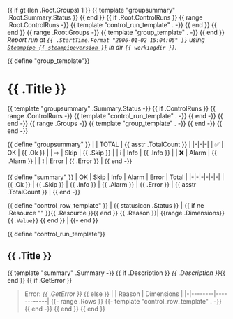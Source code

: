 {{ if gt (len .Root.Groups) 1 }}
{{ template "groupsummary" .Root.Summary.Status }}
{{ end }}
{{ if .Root.ControlRuns }}
{{ range .Root.ControlRuns -}}
{{ template "control_run_template" . -}}
{{ end }}
{{ end }}
{{ range .Root.Groups -}}
{{ template "group_template" . -}}
{{ end }}
_Report run at `{{ .StartTime.Format "2006-01-02 15:04:05" }}` using [`Steampipe {{ steampipeversion }}`](https://steampipe.io) in dir `{{ workingdir }}`._

{{ define "group_template"}}
# {{ .Title }}
{{ template "groupsummary" .Summary.Status -}}
{{ if .ControlRuns }}
{{ range .ControlRuns -}}
{{ template "control_run_template" . -}}
{{ end -}}
{{ end -}}
{{ range .Groups -}}
{{ template "group_template" . -}}
{{ end -}}
{{ end -}}

{{ define "groupsummary" }}
| | TOTAL | {{ asstr .TotalCount }} |
|-|-|-|
| ✅ | OK | {{ .Ok }} |
| ⇨ | Skip | {{ .Skip }} |
| ℹ | Info | {{ .Info }} |
| ❌ | Alarm | {{ .Alarm }} |
| ❗ | Error | {{ .Error }} |
{{ end -}}

{{ define "summary" }}
| OK | Skip | Info | Alarm | Error | Total |
|-|-|-|-|-|-|
| {{ .Ok }} | {{ .Skip }} | {{ .Info }} | {{ .Alarm }} | {{ .Error }} | {{ asstr .TotalCount }} |
{{ end -}}

{{ define "control_row_template" }}
| {{ statusicon .Status }} | {{ if ne .Resource "<nil>" }}{{ .Resource }}{{ end }} {{ .Reason }}| {{range .Dimensions}}`{{.Value}}` {{ end }} |
{{- end }}

{{ define "control_run_template"}}
## {{ .Title }}
{{ template "summary" .Summary -}}
{{ if .Description }} 
*{{ .Description }}*{{ end }}
{{ if .GetError }}
> Error: _{{ .GetError }}_
{{ else }}
| | Reason | Dimensions |
|-|--------|------------|
{{- range .Rows }}
{{- template "control_row_template" . -}}
{{ end -}}
{{ end }}
{{ end }}

